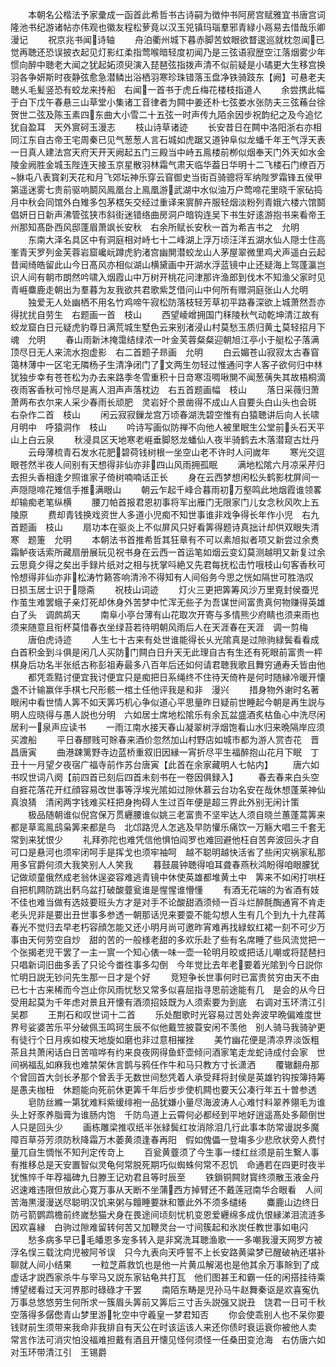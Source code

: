 <!-- { "loadSidebar": true } -->
　　本朝名公楷法予家彚成一函首此希哲书古诗嗣为徴仲书阿房宫赋雅宜书唐宫词隆池书纪游诸帖亦伟观也徽友程松萝竟以汉玉兕镇玛瑙羣邪青緑小鬲易去惜哉乐卿漫记
　　祝京兆书闻诗轴
　　舟泊衢州城下暮赤脚苦蚊眼欲瞀逡巡就枕忽闻已觉再聴还恐误披衣起见灯影红柔指莺喉暗轻度初闻乃是三弦语寂歴空江落烟雾少年惯向醉中聴老大闻之犹起妬须臾演入琵琶弦指拨声清不似前疑是小璚更大生移宫换羽各争妍斯时夜静弦愈急潜鳞出浴栖羽寒珍珠错落玉盘净铁骑跂东【阙】可悬老夫聴乆毛髪竖恐有蛟龙来抟船　右闻一首书于虎丘梅花楼枝指道人
　　余尝携此幅于白下戊午春悬三山草堂小集诸工音律者为闗中姜还朴七弦娄水张防夫三弦蘓台徐贺世二弦及陈玉素四东曲大小雪二十五弦一时声传九陌余因步祝韵纪之及今追忆犹自盈耳　天外賔砢玉漫志
　　枝山诗草诸迹
　　长安昔日在闗中洛阳浙右亦相同江东自古帝王宅周秦已见气葱葱人言石城如虎踞又道钟阜似龙蟠千年王气浮天表一日真人建法宫天府天开天阙起五门三殿当中峙五鳯楼前栁似烟奉天门外天如水金陵金阙胜金城玉陛连天接玉京星散羽林霜气肃天临华葢日华明十二飞楼石门缭百万貅屯八表寳刹天花和月飞郊坛神乐穿云窅御史当街百骑骢将军纳陛罗霜锋五侯甲第遥迷雾七贵前驱响鬬风鳯凰台上鳯凰游武湖中水似油万户莺啼花里晓千家砧捣月中秋会同馆外白雉多包茅楛矢交经过重译来賔醉卉服轻烟淡粉列青娥六楼六馆鬬倡妍日日新声沸管弦狭市斜街迷错络曲房洞户暗钩连吴下书生好逺游抱书来看帝王州那知髙卧西风邸蓬眉萧飒长安秋　右余所赋长安秋一首为希吉书之　允明
　　东南大泽名具区中有洞庭相对峙七十二峰湖上浮万顷汪洋五湖水仙人隠士住高峯青天罗列金芙蓉岩窟巉岏蹲虎豹渚宫幽閴潜蛟龙山人茅屋翠微里鸡犬声遥白云起昔闻绮皓留此山今日髙风亦相似湖山横黛画中开湖水浮蓝镜中止还疑海上驾蓬瀛岂识人间有朝市朗然吟啸入烟霞山中万树开桃花问津那许渔郎到伐木不知渔父家时见青崕麋鹿走朝出为羣暮为友我欲共君歌紫芝借问山中何所有赠洞庭张山人允明
　　独爱无人处幽栖不用名竹鸡啼午寂松防落枝轻芳草初平路春深欲上城萧然吾亦得扰扰自劳生　右题画一首　枝山
　　西望崚嶒拥国门秣陵秋气动乾坤清江故有蛟龙窟白日元疑虎豹尊日满荒城生墅色云来别渚浸山村莫愁玉质归黄土莫轻招月下魂　允明
　　春山雨新沐掩霭结绿浓一叶金芙蓉粲粲迎朝旭江亭小于艇松子落满顶尽日无人来流水抱虚影　右二首题子昻画　允明
　　白云媚苍山寂寂太古春窅蔼林薄中一区宅无隣杨子生清净闭门了文两生勿轻过惟通问字人客子欲何归中林犹独步幸有苍苍松为办去来路季冬雪重积十日竒寒沍啁啾閴不闻葱蒨失其故梧桐滴夜雨客香秋可怜尽是离人泪声声落枕边　右五首题画幅　枝山
　　落日采薇归萧萧两布衣尔来人采少春雨长顽肥　灵岩好个景凿得不成山人自要头白山头也会斑　右杂作二首　枝山
　　闲云寂寂鏁龙宫万顷春湖洗碧空惟有白猿聴讲后向人长啸月明中　呼猿洞作　枝山
　　吟诗写画似防禅不向他人被里眠生公堂前头石天平山上白云泉
　　秋浸具区天地寒老崕垂脚怒龙蟠仙人夜半骑鹤去木落潜窥古灶丹
　　云母薄梳青石发水花肥碧荷钱树根一坐空山老不许时人问嵗年
　　寒光交逗眼苍然半夜人间别有天想得非仙亦非四山风雨拥孤眠
　　满地松隂六月凉采芹归去担头香相逢夕照谁家子倚树喃喃话正长
　　身在云西梦想闲松头鹤影枕屏间一声隠隠啼花雉信手推满眼山
　　朝云乍起千峰合暮雨初万壑鸣此地烟霞谁领畧却输痴老笔纵横
　　腰刀帕首报君恩初事将军出雁门无限家门儿女念秋风吹上五陵原
　　费却青钱换戏资世人多道小児痴不知世事谁非戏争得长年作小児　右九首题画　枝山
　　扇功本在驱炎上不似屏风只好看筭得题诗真拙计却供双眼失清寒　题箑　允明
　　本朝法书首推希哲其狂章有不可以素旭拟者项又新尝过余煑霜鲈夜话索所藏扇册展玩见祝书身在云西一首运笔如烟云变幻莫测越明又新复过余云思竟夕得之矣出手録片纸对之相与抚掌呌絶又先君每抚松击竹哦枝山句客香秋可怜想得非仙亦非松涛竹籁答响清泠不得知有人间俗务今思之恍如隔世可胜浩叹　日损玉居士识于隠斋
　　祝枝山词迹
　　灯火三更把筭筹风沙万里覔封侯蚕児作茧生难罢蛾子亲灯死却休身外苦梦中忙浑无些子为吾谋世间富贵真何物赚得英雄白了头　调鹧鸪天
　　南阜小亭台薄有山花取次开寄与多情熊少府睛也须来雨也须来随意且衔杯莫惜春衣坐绿苔若待明朝风雨后人在天涯春在天涯　调一剪梅
　　唐伯虎诗迹
　　人生七十古来有处世谁能得长乆光隂真是过隙驹緑鬓看看成白首积金到斗俱是闲几人买防门闗白日升天无此理自古有生还有死眼前富贵一枰棋身后功名半张纸古称彭祖寿最多八百年后还如何请君聴我歌且舞穷通寿夭皆由他
　　都凭乖黠讨便宜我讨便宜只是痴把日系绳终不住待天倚杵是何时随縁冷暖开懐盏不计输赢伴手棋七尺形骸一棺土任他评我是和非　漫兴
　　措身物外谢时名著眼闲中看世情人筭不如天筭巧机心争似道心平思量昨日疑前世睡起今朝是再生説与明人应晓得与愚人説也分明　六如居士席地松隂乐有余瓦盆盛酒炙枯鱼心中洗尽闲居利一泉声应读书
　　一雨江南水接天春山凝翠树浮烟饱看山水归来晩隔岸应须买渡船
　　平日春醪贱可賖春来酒价忽然加山村野店如城市都为游人赏杏花　晋昌唐寅
　　曲港踈篱野寺边蓝桥重叙旧因縁一宵折尽平生福醉抱山花月下眠　丁丑十一月望夕夜宿广福寺前作苏台唐寅【此首在余家藏明人七帖内】
　　唐六如书叹世词八阕【前四首已刻后四首未刻书在一卷因俱録入】
　　春去春来白头空自捱花落花开红顔容易改世事等浮埃光隂如过隙休慕云台功名安在哉休想蓬莱神仙真浪猜　清闲两字钱难买枉把身拘碍人生过百年便是超三界此外别无闲计策
　　极品随朝谁似倪宫保万贯纒腰谁似姚三老富贵不坚牢达人须自晓兰蕙蓬蒿筭来都是草鸾鳯鸱枭筭来都是鸟　北邙路児人怎逃及早防懽乐痛饮一万觞大唱三千套无常到来犹恨少
　　礼拜弥陀也难凭信他惧怕阎罗也难回避他枉自苦奔波回头才自可口是悬河也须牢闭呵手是挥戈也须牢袖呵　越不聪明越快活省了些闲灾祸家私那用多官爵何须大我笑别人人笑我
　　暮鼓晨钟聴得咱耳聋春燕秋鸿盼得咱眼朦犹记做顽童俄然成老翁休逞姿容难逃青镜中休使英雄都堆黄土中　筭来不如闲打哄枉自把机闗防跳出麫乌盆打破酸虀瓮谁是惺惺谁懵懂
　　有酒无花端的为省酒有妓不佳也难当做有选妓要班头方才是对手不论酸甜酒须倾一百斗烂醉酕醄通宵不肯走　老头児非是要出丑世事多参透一朝那话児来要耍不能勾想人生有几个到九十九荏苒春光不觉归去早老朽容顔怎能又还小明月尚可邀昨宵难再找緑蚁红裙一刻不可少万事由天何劳空自炒　甜的苦的一般様老甜的多欢乐赴了些有名席睡了些风流觉把一个张揭老児干罢了一主一賔一个知心俵一味一壶一轮明月皎或把话儿嘲或将琵琶扫只唱新词旧曲多丢了只论今畨徃事多勾倒　今年觉比去年老要着光隂到今日説你忙明日説无钞问先生那一日才是个好
　　竞短争长世事何时已富贵贫穷由天不由已七十古来稀而今岂止你风雨忧愁又常多似喜屈指寻思前途能有几　是会的从今日受用起莫为千年虑对景且开懐有酒须招妓既为人须索要为到底　右调对玉环清江引　吴郡
　　王荆石和叹世词十二首
　　乐处酣歌时光容易过苦处奔波早晩偏难度世界号娑婆苦乐平分破佩玉鸣珂生辰不似他戴笠披蓑安闲不羡他　别人骑马我骑驴更有徒行个日月疾如梭天地旋如磨也非过意相摧挫
　　美竹幽花便是清凉界淡饭粗茶且共萧闲话白日苦喧哗有约来良夜网得鱼虾壶倾问酒家笔走龙蛇诗成付会家　世间祸福乱如麻我也难禁架休言鹊与鸦任作牛和马只教方寸长潇洒
　　覆辙翻舟那个曾回首大剑长矛那个曾丢手无数世间愁凭着人承受拜将封侯是英雄钓钩按簿持筹是愚夫枷杻　休题能向死前休更筭千年后步步使机闗也要天公凑行年五十曽参透
　　皂防丝縧一第犹难料紫缓绯袍一品犹嫌小量尽海波涛人心难忖料翠养翎毛为谁头上好豕养脂膏为谁肠内饱　千防鸟道上云霄何必都经到平地好逍遥髙处多颠倒世人只是回头少
　　画栋雕梁推収纸半张緑鬓红妆消除泪几行此事本防常谩説多魔障百草芬芳须防秋降霜万木萎黄须逢春再阳　假如傀儡一登塲多少悲欣状旁人费忖量兀自生惆怅不知刋定传竒上
　　百瓮黄虀须了今生事一缕红丝须是前生繋人事有推移总是天安置智似灵龟何常脱死期巧似蜘蛛何常不忍饥　命通若在四更时夜半犹憔悴千年荐福碑九日滕王记劝君且等时辰至
　　铁鎻铜闗财寳终须散玉液金丹迟速难违限但放此心寛万事从天断不坐蒲西方掉臂还不戴莲冠南华合眼看　人间苦海黒漫漫送尽聪明汉饥来粥与饘睡要牀和簟此外不须多缱绻
　　麋鹿山边终日防弓箭鹦鹉檐前终嵗愁猫犬身在畏途间顷刻忧机变恩爱纒绵多成仇恨縁涕泪流涟多因欢喜縁　白驹过隙难留转何苦又加鞭灵台一寸间簇起和氷炭任教世事如电闪
　　愁多病多早已毛皤恩多宠多转入是非窝洗耳聴渔歌一一多嘲我漫天网罗方被浮名悮三载沈疴児被阿爷误　只今九表向天呼誓不上长安路黄粱梦已醒破衲还堪补聊就人间小结果
　　一粒芝蔴救饥也是他一片黄瓜解渴也是他其余万事賖到了成虚话才説西家杀牛与宰马又説东家钻龟共打瓦　他们图甚王和霸一任的闲搭挂待乘博望槎看过天河界那时碌碌才干罢
　　南陌东畴是児孙马牛赵舞秦讴是欢喜寃仇万事总悠悠劳生何所求一簇眉头筭前又筭后三寸舌头説强又説丑　饶君一日可千秋空落得多僝僽青山梦里游牝空中守羲皇一梦君知否
　　你会使乖别人也不呆你要钱财前生须带来我命非我排自有天公在时该运该人来还你债时衰运衰你被他人卖　常言作法可消灾怕没福难担戴有酒且开懐见怪何须怪一任桑田变沧海　右仿唐六如对玉环带清江引　王锡爵
